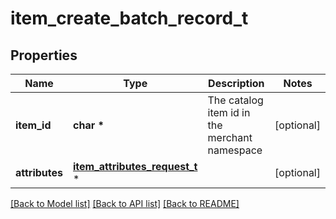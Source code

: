 # item_create_batch_record_t

## Properties
Name | Type | Description | Notes
------------ | ------------- | ------------- | -------------
**item_id** | **char \*** | The catalog item id in the merchant namespace | [optional] 
**attributes** | [**item_attributes_request_t**](item_attributes_request.md) \* |  | [optional] 

[[Back to Model list]](../README.md#documentation-for-models) [[Back to API list]](../README.md#documentation-for-api-endpoints) [[Back to README]](../README.md)


